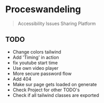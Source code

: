 # Proceswandeling

> Accessibility Issues Sharing Platform

## TODO
- Change colors tailwind
- Add 'Timing' in action
- fix youtube start time
- Use own video player
- More secure password flow
- Add 404
- Make sur page gets loaded on generate
- Check Project for other TODO's
- Check if all tailwind classes are exported

